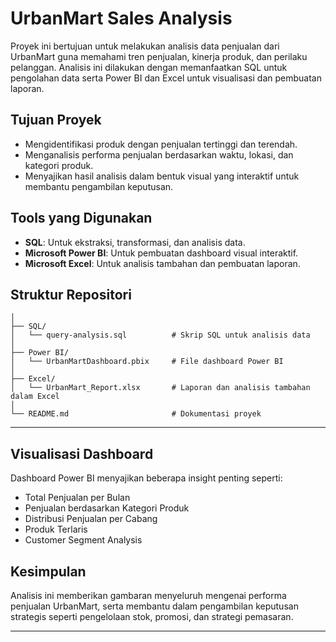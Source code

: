 # UrbanMart Sales Analysis

Proyek ini bertujuan untuk melakukan analisis data penjualan dari UrbanMart guna memahami tren penjualan, kinerja produk, dan perilaku pelanggan. Analisis ini dilakukan dengan memanfaatkan SQL untuk pengolahan data serta Power BI dan Excel untuk visualisasi dan pembuatan laporan.

## Tujuan Proyek

- Mengidentifikasi produk dengan penjualan tertinggi dan terendah.
- Menganalisis performa penjualan berdasarkan waktu, lokasi, dan kategori produk.
- Menyajikan hasil analisis dalam bentuk visual yang interaktif untuk membantu pengambilan keputusan.

## Tools yang Digunakan

- **SQL**: Untuk ekstraksi, transformasi, dan analisis data.
- **Microsoft Power BI**: Untuk pembuatan dashboard visual interaktif.
- **Microsoft Excel**: Untuk analisis tambahan dan pembuatan laporan.

## Struktur Repositori

```UrbanMart-Sales-Analysis/
│
├── SQL/
│   └── query-analysis.sql          # Skrip SQL untuk analisis data
│
├── Power BI/
│   └── UrbanMartDashboard.pbix     # File dashboard Power BI
│
├── Excel/
│   └── UrbanMart_Report.xlsx       # Laporan dan analisis tambahan dalam Excel
│
└── README.md                       # Dokumentasi proyek
```
---

## Visualisasi Dashboard

Dashboard Power BI menyajikan beberapa insight penting seperti:
- Total Penjualan per Bulan
- Penjualan berdasarkan Kategori Produk
- Distribusi Penjualan per Cabang
- Produk Terlaris
- Customer Segment Analysis

## Kesimpulan

Analisis ini memberikan gambaran menyeluruh mengenai performa penjualan UrbanMart, serta membantu dalam pengambilan keputusan strategis seperti pengelolaan stok, promosi, dan strategi pemasaran.

---
